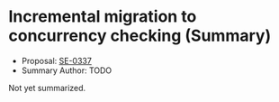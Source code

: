 # Incremental migration to concurrency checking (Summary)

* Proposal: [SE-0337](https://github.com/apple/swift-evolution/blob/main/proposals/0337-support-incremental-migration-to-concurrency-checking.md)
* Summary Author: TODO

Not yet summarized.
